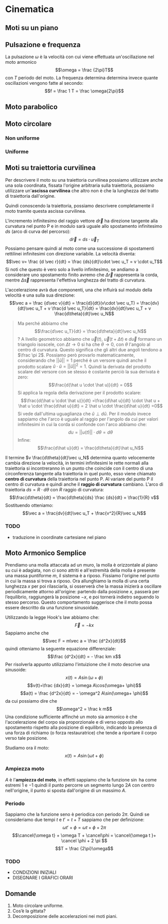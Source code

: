 # Cinematica
## Moti su un piano

## Pulsazione e frequenza
La pulsazione $\omega$ è la velocità con cui viene effettuata un'oscillazione nel moto armonico $$\omega = \frac {2\pi}T$$ con $T$ periodo del moto.
La frequenza determina determina invece quante oscillazioni vengono fatte al secondo: $$f = \frac 1 T = \frac \omega{2\pi}$$
## Moto parabolico

## Moto circolare
### Non uniforme
### Uniforme
## Moti su traiettoria curvilinea
Per descrivere il moto su una traiettoria curvilinea possiamo utilizzare anche una sola coordinata, fissata l'origine arbitraria sulla traiettoria, possiamo utilizzare un'__ascissa curvilinea__ che altro non è che la lunghezza del tratto di traiettoria dall'origine.

Quindi conoscendo la traiettoria, possiamo descrivere completamente il moto tramite questa ascissa curvilinea. 

L'incremento infinitesimo del raggio vettore $d\vec r$ ha direzione tangente alla curvatura nel punto P e in modulo sarà uguale allo spostamento infinitesimo $ds$ (arco di curva del percorso): $$d\vec r = ds \cdot \vec u_T$$
Possiamo pensare quindi al moto come una successione di spostamenti rettilinei infinitesimi con direzione variabile. La velocità diventa: $$\vec v= \frac {d \vec r}{dt} = \frac {ds}{dt}\cdot \vec u_T = v \cdot u_T$$
Si noti che questo è vero solo a livello infinitesimo, se andiamo a considerare uno spostamento finito avremo che $\Delta \vec r$ rappresenta la corda, mentre $\Delta \vec s$
rappresenta l'effettiva lunghezza del tratto di curvatura.

L'accelerazione avrà due componenti, una che influirà sul modulo della velocità e una sulla sua direzione:
$$\vec a = \frac {d\vec v}{dt} = \frac{d}{dt}(v\cdot \vec u_T) = \frac{dv}{dt}\vec u_T + v \frac{d \vec u_T}{dt} = \frac{dv}{dt}\vec u_T + v \frac{d\theta}{dt}\vec u_N$$

> Ma perché abbiamo che $$\frac{d\vec u_T}{dt} = \frac{d\theta}{dt}\vec u_N$$ ? 
> A livello geometrico abbiamo che $\vec u(t)$, $\vec u(t + \Delta t)$ e $d\vec u$ formano un triangolo isoscele, con $\Delta t \rightarrow 0$ si ha che $\theta \rightarrow 0$, con $\theta$ l'angolo al centro di curvatura. Questo significa che gli altri due angoli tendono a $\frac \pi 2$. Possiamo però provarlo matematicamente, considerando che $||\hat u|| = 1$  perché è un versore quindi anche il prodotto scalare $\hat u \cdot \hat u = ||\hat u||^2 = 1$. Quindi la derivata del prodotto scalare del versore con se stesso è costante perciò la sua derivata è zero:
> $$\frac{d(\hat u \cdot \hat u)}{dt} = 0$$
> Si applica la regola della derivazione per il prodotto scalare:
> $$\frac{d(\hat u \cdot \hat u)}{dt} =\frac{d\hat u}{dt} \cdot \hat u + \hat u \cdot \frac{d\hat u}{dt}  = 2 \hat u \cdot \frac{d\hat u}{dt} =0$$
> Si vede dall'ultima uguaglianza che $\hat u \perp d\hat u$.
> Per il modulo invece sappiamo che l'arco è uguale al raggio per l'angolo da cui per valori infinitesimi in cui la corda si confonde con l'arco abbiamo che: $$du = ||u(t)|| \cdot d\theta = d\theta $$
> Infine:$$\frac{d\hat u}{dt} = \frac{d\theta}{dt}\hat u_N$$

Il termine $v \frac{d\theta}{dt}\vec u_N$ determina quanto velocemente cambia direzione la velocità, in termini infinitesimi le rette normali alla traiettoria si incontreranno in un punto che coincide con il centro di una circonferenza tangente alla traiettoria in quel punto, esso viene chiamato __centro di curvatura__ della traiettoria nel punto P. Al variare del punto P il centro di curvatura e quindi anche il __raggio di curvatura__ cambiano. 
L'arco di traiettoria $ds = R \cdot d\theta$ con $R$ raggio di curvatura:
$$\frac{d\theta}{dt} = \frac{d\theta}{ds} \frac {ds}{dt} = \frac{1}{R} v$$
Sostituendo otteniamo:
$$\vec a = \frac{dv}{dt}\vec u_T + \frac{v^2}{R}\vec u_N$$

### TODO 
- traduzione in coordinate cartesiane nel piano

## Moto Armonico Semplice
Prendiamo una molla attaccata ad un muro, la molla è orizzontale al piano su cui è adagiata, non ci sono attriti e all'estremità della molla è presente una massa puntiforme $m$, il sistema è a riposo. Fissiamo l'origine nel punto in cui la massa si trova a riposo. Ora allunghiamo la molla di una certa lunghezza $x$ per poi rilasciarla, si osserverà che la massa inizierà a oscillare periodicamente attorno all'origine: partendo dalla posizione $x$, passerà per l’equilibrio, raggiungerà la posizione $-x$, e poi tornerà indietro seguendo lo stesso percorso. Questo comportamento suggerisce che il moto possa essere descritto da una funzione sinusoidale.

Utilizzando la legge Hook's law abbiamo che:
$$\vec F = - kx$$
Sappiamo anche che $$\vec F = m\vec a = \frac {d^2x}{dt}$$
quindi otteniamo la seguente equazione differenziale:
$$\frac {d^2x}{dt} = - \frac km x$$
Per risolverla appunto utilizziamo l'intuizione che il moto descrive una sinusoide:
$$x(t) = A\sin(\omega+ \phi)$$
$$v(t)=\frac {dx}{dt} = \omega A\cos(\omega+ \phi)$$
$$a(t) = \frac {d^2x}{dt} = - \omega^2 A\sin(\omega+ \phi)$$
da cui possiamo dire che $$\omega^2 = \frac k m$$
Una condizione sufficiente affinché un moto sia armonico è che l'accelerazione del corpo sia proporzionale e di verso opposto allo spostamento rispetto alla posizione di equilibrio, indicando la presenza di una forza di richiamo (o forza restauratrice) che tende a riportare il corpo verso tale posizione.

Studiamo ora il moto:
$$x(t) = A\sin (\omega t + \phi)$$
### Ampiezza moto
$A$ è l'__ampiezza del moto__, in effetti sappiamo che la funzione $\sin$ ha come estremi $1$ e $-1$ quindi il punto percorre un segmento lungo $2A$ con centro nell'origine, il punto si sposta dall'origine di un massimo $A$.

### Periodo
Sappiamo che la funzione seno è periodica con periodo $2\pi$. Quindi se consideriamo due tempi $t$ e $t'=t+T$ sappiamo che per definizione: $$\omega t' + \phi = \omega t + \phi + 2 \pi  $$
$$\cancel{\omega t} + \omega T +  \cancel\phi =  \cancel{\omega t }+ \cancel \phi + 2 \pi  $$
$$T = \frac {2\pi}\omega$$

### TODO 
- CONDIZIONI INIZIALI
- DISEGNARE I GRAFICI ORARI

## Domande
1.  Moto circolare uniforme.
2. Cos’è la gittata?
3. Decomposizione delle accelerazioni nei moti piani.
